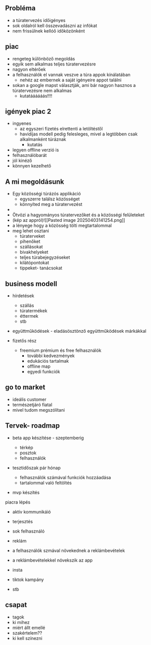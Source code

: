 ## Probléma
- a túratervezés időigényes
- sok oldalról kell összevadászni az infókat
- nem frissülnek kellóő időközönként
## piac
-  rengeteg különböző megoldás
- egyik sem alkalmas teljes túratervezésre
- nagyon eltérőek
- a felhasználók el vannak veszve a túra appok kínálatában 
	- nehéz az embernek a saját igényeire appot találni
- sokan a google mapst választják, ami bár nagyon hasznos a túratervezésre nem alkalmas 
	- kutatáááááás!!!!
## igények piac 2 
- ingyenes 
	- az egyszeri fizetés elrettenti a letöltéstől
	- havidíjas modell pedig felesleges, mivel a legtöbben csak alkalmanként túráznak 
		- kutatás
- legyen offline verzió is
- felhasználóbarát 
- jól kinéző 
- könnyen kezelhető

## A mi megoldásunk
- Egy közösségi túrázós applikáció
	- egyszerre találsz közösséget 
	- könnyíted meg a túratervezést
- 
-  Ötvözi a hagyományos túratervezőket és a közösségi felületeket
- (kép az appról)![[Pasted image 20250403141254.png]]
- a lényege hogy a közösség tölti megtartalommal
- meg lehet osztani 
	- túraterveket
	- pihenőket
	- szállásokat
	- bivakhelyeket
	- teljes túrabejegyzéseket
	- kilátópontokat
	- tippeket- tanácsokat
## business modell 
- hírdetések
	- szállás
	- túratermékek
	- éttermek
	- stb

- együttműködések - eladásösztönző együttműködések márkákkal 

- fizetős rész 
	- freemium prémium és free felhasználók 
		- további kedvezmények
		- edukációs tartalmak 
		- offline map
		- egyedi funkciók
## go to market 
- ideális customer 
- természetjáró fiatal 
- mivel tudom megszólítani
## Tervek- roadmap
- beta app készítése - szeptemberig
	- térkép
	- posztok
	- felhasználók

- tesztidőszak  pár hónap
	- felhasználók számával funkciók hozzáadása
	- tartalommal való feltöltés

- mvp készítés

piacra lépés
-  aktív kommunikáió
- terjesztés 
- sok felhasználó
- reklám 

- a felhasználók szmával növekednek a reklámbevételek
- a reklámbevételekkel növekszik az app
- insta 
- tiktok kampány
- stb
## csapat
- tagok
- ki mihez 
- miért állt emellé
- szakértelem??
- ki kell színezni

